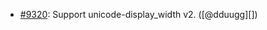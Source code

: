 * [#9320](https://github.com/rubocop-hq/rubocop/pull/9320): Support unicode-display_width v2. ([@dduugg][])
